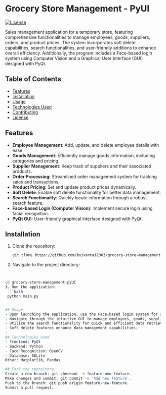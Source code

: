 # Grocery Store Management - PyUI

[![License](https://img.shields.io/badge/license-MIT-blue.svg)](https://opensource.org/licenses/MIT)

Sales management application for a temporary store, featuring comprehensive functionalities to manage employees, goods, suppliers, orders, and product prices. The system incorporates soft delete capabilities, search functionalities, and user-friendly additions to enhance overall efficiency. Additionally, the program includes a Face-based login system using Computer Vision and a Graphical User Interface (GUI) designed with PyQt.

## Table of Contents

- [Features](#features)
- [Installation](#installation)
- [Usage](#usage)
- [Technologies Used](#technologies-used)
- [Contributing](#contributing)
- [License](#license)

## Features

- **Employee Management**: Add, update, and delete employee details with ease.
- **Goods Management**: Efficiently manage goods information, including categories and pricing.
- **Supplier Management**: Keep track of suppliers and their associated products.
- **Order Processing**: Streamlined order management system for tracking sales and transactions.
- **Product Pricing**: Set and update product prices dynamically.
- **Soft Delete**: Enable soft delete functionality for better data management.
- **Search Functionality**: Quickly locate information through a robust search feature.
- **Face-based Login (Computer Vision)**: Implement secure login using facial recognition.
- **PyQt GUI**: User-friendly graphical interface designed with PyQt.

## Installation

1. Clone the repository:

   ```bash
   git clone https://github.com/buivantai2303/grocery-store-management-pyUI.git

   
2. Navigate to the project directory:
  ```bash


  cd grocery-store-management-pyUI
3. Run the application:
   ```bash
   python main.py


## Usage
  - Upon launching the application, use the Face-based login system for secure access.
  - Navigate through the intuitive GUI to manage employees, goods, suppliers, and orders.
  - Utilize the search functionality for quick and efficient data retrieval.
  - Soft delete features enhance data management capabilities.
  - 
## Technologies Used
  - Frontend: PyQt
  - Backend: Python
  - Face Recognition: OpenCV
  - Database: SQLite
Other: Matplotlib, Pandas

## Fork the repository.
Create a new branch: git checkout -b feature-new-feature.
Make changes and commit: git commit -m 'Add new feature'.
Push to the branch: git push origin feature-new-feature.
Submit a pull request.

